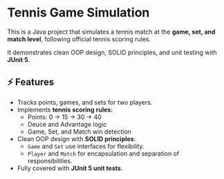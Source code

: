 # Tennis Game Simulation

This is a Java project that simulates a tennis match at the **game, set, and match level**, following official tennis scoring rules.

It demonstrates clean OOP design, SOLID principles, and unit testing with **JUnit 5**.

## ⚡ Features

- Tracks points, games, and sets for two players.
- Implements **tennis scoring rules**:
    - Points: 0 → 15 → 30 → 40
    - Deuce and Advantage logic
    - Game, Set, and Match win detection
- Clean OOP design with **SOLID principles**:
    - `Game` and `Set` use interfaces for flexibility.
    - `Player` and `Match` for encapsulation and separation of responsibilities.
- Fully covered with **JUnit 5 unit tests**.
